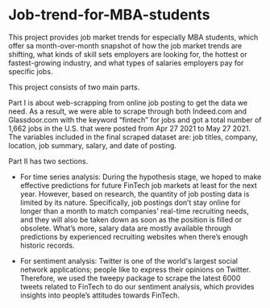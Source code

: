 # Job-trend-for-MBA-students
This project provides job market trends for especially MBA students, which offer sa month-over-month snapshot of how the job market trends are shifting, what kinds of skill sets employers are looking for, the hottest or fastest-growing industry, and what types of salaries employers pay for specific jobs.

This project consists of two main parts.

Part I is about web-scrapping from online job posting to get the data we need. As a result, we were able to scrape through both Indeed.com and Glassdoor.com with the keyword “fintech” for jobs and got a total number of 1,662 jobs in the U.S. that were posted from Apr 27 2021 to May 27 2021. The variables included in the final scraped dataset are: job titles, company, location, job summary, salary, and date of posting. 


Part II has two sections.

- For time series analysis:
During the hypothesis stage, we hoped to make effective predictions for future FinTech job markets at least for the next year. However, based on research, the quantity of job posting data is limited by its nature. Specifically, job postings don’t stay online for longer than a month to match companies’ real-time recruiting needs, and they will also be taken down as soon as the position is filled or obsolete. What’s more, salary data are mostly available through predictions by experienced recruiting websites when there’s enough historic records.

- For sentiment analysis:
Twitter is one of the world's largest social network applications; people like to express their opinions on Twitter. Therefore, we used the  tweepy package to scrape the latest 6000 tweets related to FinTech to do our sentiment analysis, which provides insights into people’s attitudes towards FinTech.
